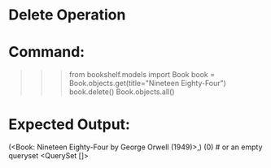 # Delete Operation

# Command:
>>> from bookshelf.models import Book
>>> book = Book.objects.get(title="Nineteen Eighty-Four")
>>> book.delete()
>>> Book.objects.all()

# Expected Output:
(<Book: Nineteen Eighty-Four by George Orwell (1949)>,)
(0)  # or an empty queryset
<QuerySet []>